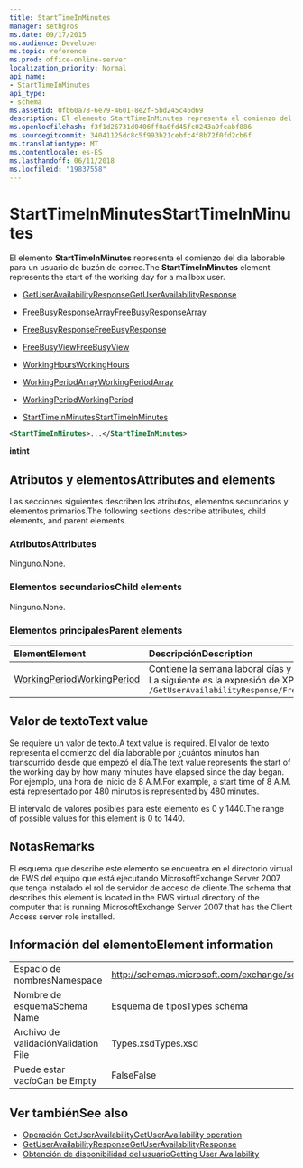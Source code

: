 ```yaml
---
title: StartTimeInMinutes
manager: sethgros
ms.date: 09/17/2015
ms.audience: Developer
ms.topic: reference
ms.prod: office-online-server
localization_priority: Normal
api_name:
- StartTimeInMinutes
api_type:
- schema
ms.assetid: 0fb60a78-6e79-4601-8e2f-5bd245c46d69
description: El elemento StartTimeInMinutes representa el comienzo del día laborable para un usuario de buzón de correo.
ms.openlocfilehash: f3f1d26731d0406ff8a0fd45fc0243a9feabf886
ms.sourcegitcommit: 34041125dc8c5f993b21cebfc4f8b72f0fd2cb6f
ms.translationtype: MT
ms.contentlocale: es-ES
ms.lasthandoff: 06/11/2018
ms.locfileid: "19837558"
---
```

# <a name="starttimeinminutes"></a><span data-ttu-id="f0bd4-103">StartTimeInMinutes</span><span class="sxs-lookup"><span data-stu-id="f0bd4-103">StartTimeInMinutes</span></span>

<span data-ttu-id="f0bd4-104">El elemento **StartTimeInMinutes** representa el comienzo del día laborable para un usuario de buzón de correo.</span><span class="sxs-lookup"><span data-stu-id="f0bd4-104">The **StartTimeInMinutes** element represents the start of the working day for a mailbox user.</span></span> 
  
- [<span data-ttu-id="f0bd4-105">GetUserAvailabilityResponse</span><span class="sxs-lookup"><span data-stu-id="f0bd4-105">GetUserAvailabilityResponse</span></span>](getuseravailabilityresponse.md)
  
- [<span data-ttu-id="f0bd4-106">FreeBusyResponseArray</span><span class="sxs-lookup"><span data-stu-id="f0bd4-106">FreeBusyResponseArray</span></span>](freebusyresponsearray.md)
  
- [<span data-ttu-id="f0bd4-107">FreeBusyResponse</span><span class="sxs-lookup"><span data-stu-id="f0bd4-107">FreeBusyResponse</span></span>](freebusyresponse.md)
  
- [<span data-ttu-id="f0bd4-108">FreeBusyView</span><span class="sxs-lookup"><span data-stu-id="f0bd4-108">FreeBusyView</span></span>](freebusyview.md)
  
- [<span data-ttu-id="f0bd4-109">WorkingHours</span><span class="sxs-lookup"><span data-stu-id="f0bd4-109">WorkingHours</span></span>](workinghours-ex15websvcsotherref.md)
  
- [<span data-ttu-id="f0bd4-110">WorkingPeriodArray</span><span class="sxs-lookup"><span data-stu-id="f0bd4-110">WorkingPeriodArray</span></span>](workingperiodarray.md)
  
- [<span data-ttu-id="f0bd4-111">WorkingPeriod</span><span class="sxs-lookup"><span data-stu-id="f0bd4-111">WorkingPeriod</span></span>](workingperiod.md)
  
- [<span data-ttu-id="f0bd4-112">StartTimeInMinutes</span><span class="sxs-lookup"><span data-stu-id="f0bd4-112">StartTimeInMinutes</span></span>](starttimeinminutes.md)
  
```xml
<StartTimeInMinutes>...</StartTimeInMinutes>
```

<span data-ttu-id="f0bd4-113">**int**</span><span class="sxs-lookup"><span data-stu-id="f0bd4-113">**int**</span></span>

## <a name="attributes-and-elements"></a><span data-ttu-id="f0bd4-114">Atributos y elementos</span><span class="sxs-lookup"><span data-stu-id="f0bd4-114">Attributes and elements</span></span>

<span data-ttu-id="f0bd4-115">Las secciones siguientes describen los atributos, elementos secundarios y elementos primarios.</span><span class="sxs-lookup"><span data-stu-id="f0bd4-115">The following sections describe attributes, child elements, and parent elements.</span></span>
  
### <a name="attributes"></a><span data-ttu-id="f0bd4-116">Atributos</span><span class="sxs-lookup"><span data-stu-id="f0bd4-116">Attributes</span></span>

<span data-ttu-id="f0bd4-117">Ninguno.</span><span class="sxs-lookup"><span data-stu-id="f0bd4-117">None.</span></span>
  
### <a name="child-elements"></a><span data-ttu-id="f0bd4-118">Elementos secundarios</span><span class="sxs-lookup"><span data-stu-id="f0bd4-118">Child elements</span></span>

<span data-ttu-id="f0bd4-119">Ninguno.</span><span class="sxs-lookup"><span data-stu-id="f0bd4-119">None.</span></span>
  
### <a name="parent-elements"></a><span data-ttu-id="f0bd4-120">Elementos principales</span><span class="sxs-lookup"><span data-stu-id="f0bd4-120">Parent elements</span></span>

|<span data-ttu-id="f0bd4-121">**Element**</span><span class="sxs-lookup"><span data-stu-id="f0bd4-121">**Element**</span></span>|<span data-ttu-id="f0bd4-122">**Descripción**</span><span class="sxs-lookup"><span data-stu-id="f0bd4-122">**Description**</span></span>|
|:-----|:-----|
|[<span data-ttu-id="f0bd4-123">WorkingPeriod</span><span class="sxs-lookup"><span data-stu-id="f0bd4-123">WorkingPeriod</span></span>](workingperiod.md) <br/> |<span data-ttu-id="f0bd4-124">Contiene la semana laboral días y las horas del usuario de buzón de correo.</span><span class="sxs-lookup"><span data-stu-id="f0bd4-124">Contains the work week days and hours of the mailbox user.</span></span>  <br/> <span data-ttu-id="f0bd4-125">La siguiente es la expresión de XPath para este elemento:</span><span class="sxs-lookup"><span data-stu-id="f0bd4-125">The following is the XPath expression to this element:</span></span>  <br/>  `/GetUserAvailabilityResponse/FreeBusyResponseArray/FreeBusyResponse/FreeBusyView/WorkingHours/WorkingPeriodArray/WorkingPeriod` <br/> |
   
## <a name="text-value"></a><span data-ttu-id="f0bd4-126">Valor de texto</span><span class="sxs-lookup"><span data-stu-id="f0bd4-126">Text value</span></span>

<span data-ttu-id="f0bd4-127">Se requiere un valor de texto.</span><span class="sxs-lookup"><span data-stu-id="f0bd4-127">A text value is required.</span></span> <span data-ttu-id="f0bd4-128">El valor de texto representa el comienzo del día laborable por ¿cuántos minutos han transcurrido desde que empezó el día.</span><span class="sxs-lookup"><span data-stu-id="f0bd4-128">The text value represents the start of the working day by how many minutes have elapsed since the day began.</span></span> <span data-ttu-id="f0bd4-129">Por ejemplo, una hora de inicio de 8 A.M.</span><span class="sxs-lookup"><span data-stu-id="f0bd4-129">For example, a start time of 8 A.M.</span></span> <span data-ttu-id="f0bd4-130">está representado por 480 minutos.</span><span class="sxs-lookup"><span data-stu-id="f0bd4-130">is represented by 480 minutes.</span></span>
  
<span data-ttu-id="f0bd4-131">El intervalo de valores posibles para este elemento es 0 y 1440.</span><span class="sxs-lookup"><span data-stu-id="f0bd4-131">The range of possible values for this element is 0 to 1440.</span></span>
  
## <a name="remarks"></a><span data-ttu-id="f0bd4-132">Notas</span><span class="sxs-lookup"><span data-stu-id="f0bd4-132">Remarks</span></span>

<span data-ttu-id="f0bd4-133">El esquema que describe este elemento se encuentra en el directorio virtual de EWS del equipo que está ejecutando MicrosoftExchange Server 2007 que tenga instalado el rol de servidor de acceso de cliente.</span><span class="sxs-lookup"><span data-stu-id="f0bd4-133">The schema that describes this element is located in the EWS virtual directory of the computer that is running MicrosoftExchange Server 2007 that has the Client Access server role installed.</span></span>
  
## <a name="element-information"></a><span data-ttu-id="f0bd4-134">Información del elemento</span><span class="sxs-lookup"><span data-stu-id="f0bd4-134">Element information</span></span>

|||
|:-----|:-----|
|<span data-ttu-id="f0bd4-135">Espacio de nombres</span><span class="sxs-lookup"><span data-stu-id="f0bd4-135">Namespace</span></span>  <br/> |http://schemas.microsoft.com/exchange/services/2006/types  <br/> |
|<span data-ttu-id="f0bd4-136">Nombre de esquema</span><span class="sxs-lookup"><span data-stu-id="f0bd4-136">Schema Name</span></span>  <br/> |<span data-ttu-id="f0bd4-137">Esquema de tipos</span><span class="sxs-lookup"><span data-stu-id="f0bd4-137">Types schema</span></span>  <br/> |
|<span data-ttu-id="f0bd4-138">Archivo de validación</span><span class="sxs-lookup"><span data-stu-id="f0bd4-138">Validation File</span></span>  <br/> |<span data-ttu-id="f0bd4-139">Types.xsd</span><span class="sxs-lookup"><span data-stu-id="f0bd4-139">Types.xsd</span></span>  <br/> |
|<span data-ttu-id="f0bd4-140">Puede estar vacío</span><span class="sxs-lookup"><span data-stu-id="f0bd4-140">Can be Empty</span></span>  <br/> |<span data-ttu-id="f0bd4-141">False</span><span class="sxs-lookup"><span data-stu-id="f0bd4-141">False</span></span>  <br/> |
   
## <a name="see-also"></a><span data-ttu-id="f0bd4-142">Ver también</span><span class="sxs-lookup"><span data-stu-id="f0bd4-142">See also</span></span>

- [<span data-ttu-id="f0bd4-143">Operación GetUserAvailability</span><span class="sxs-lookup"><span data-stu-id="f0bd4-143">GetUserAvailability operation</span></span>](getuseravailability-operation.md)
- [<span data-ttu-id="f0bd4-144">GetUserAvailabilityResponse</span><span class="sxs-lookup"><span data-stu-id="f0bd4-144">GetUserAvailabilityResponse</span></span>](getuseravailabilityresponse.md)
- [<span data-ttu-id="f0bd4-145">Obtención de disponibilidad del usuario</span><span class="sxs-lookup"><span data-stu-id="f0bd4-145">Getting User Availability</span></span>](http://msdn.microsoft.com/library/d4133fcb-9b0f-4e6b-aadf-a389da83516a%28Office.15%29.aspx)


